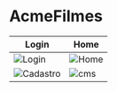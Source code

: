# AcmeFilmes
Login | Home
------|-----
![Login](https://github.com/Paivaas/AcmeFilmes/assets/123731976/69185bbd-2e8e-43f3-9a6d-5ef9f9f5db85) | ![Home](https://github.com/Paivaas/AcmeFilmes/assets/123731976/399bd139-643a-4e88-ada5-be0130a5392e)
![Cadastro](https://github.com/Paivaas/AcmeFilmes/assets/123731976/a594abe3-f00c-467d-a8cb-ab6d65690edf) | ![cms](https://github.com/Paivaas/AcmeFilmes/assets/123731976/9c523498-9e4b-48d6-9603-85de7164ca46)
